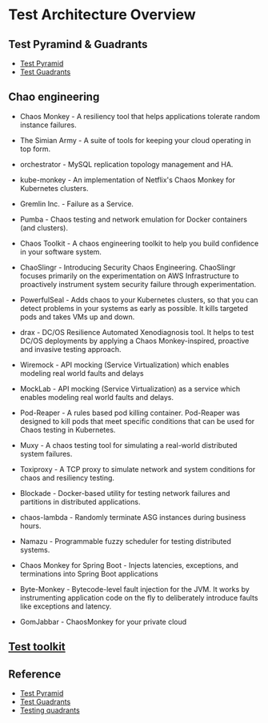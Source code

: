 # Test Architecture Overview

## Test Pyramind & Guadrants

* [Test Pyramid](https://testpyramid.com)
* [Test Guadrants](https://lisacrispin.com/2011/11/08/using-the-agile-testing-quadrants/)

## Chao engineering

* Chaos Monkey - A resiliency tool that helps applications tolerate random instance failures.

* The Simian Army - A suite of tools for keeping your cloud operating in top form.

* orchestrator - MySQL replication topology management and HA.

* kube-monkey - An implementation of Netflix's Chaos Monkey for Kubernetes clusters.

* Gremlin Inc. - Failure as a Service.

* Pumba - Chaos testing and network emulation for Docker containers (and clusters).

* Chaos Toolkit - A chaos engineering toolkit to help you build confidence in your software system.

* ChaoSlingr - Introducing Security Chaos Engineering. ChaoSlingr focuses primarily on the experimentation on AWS Infrastructure to proactively instrument system security failure through experimentation.

* PowerfulSeal - Adds chaos to your Kubernetes clusters, so that you can detect problems in your systems as early as possible. It kills targeted pods and takes VMs up and down.

* drax - DC/OS Resilience Automated Xenodiagnosis tool. It helps to test DC/OS deployments by applying a Chaos Monkey-inspired, proactive and invasive testing approach.

* Wiremock - API mocking (Service Virtualization) which enables modeling real world faults and delays

* MockLab - API mocking (Service Virtualization) as a service which enables modeling real world faults and delays.

* Pod-Reaper - A rules based pod killing container. Pod-Reaper was designed to kill pods that meet specific conditions that can be used for Chaos testing in Kubernetes.

* Muxy - A chaos testing tool for simulating a real-world distributed system failures.

* Toxiproxy - A TCP proxy to simulate network and system conditions for chaos and resiliency testing.

* Blockade - Docker-based utility for testing network failures and partitions in distributed applications.

* chaos-lambda - Randomly terminate ASG instances during business hours.

* Namazu - Programmable fuzzy scheduler for testing distributed systems.

* Chaos Monkey for Spring Boot - Injects latencies, exceptions, and terminations into Spring Boot applications

* Byte-Monkey - Bytecode-level fault injection for the JVM. It works by instrumenting application code on the fly to deliberately introduce faults like exceptions and latency.

* GomJabbar - ChaosMonkey for your private cloud

## [Test toolkit](../tool/test/test.md)

## Reference

* [Test Pyramid](https://testpyramid.com)
* [Test Guadrants](https://lisacrispin.com/2011/11/08/using-the-agile-testing-quadrants/)
* [Testing quadrants](https://www.lynda.com/Selenium-tutorials/Testing-quadrants/728391/792398-4.html)